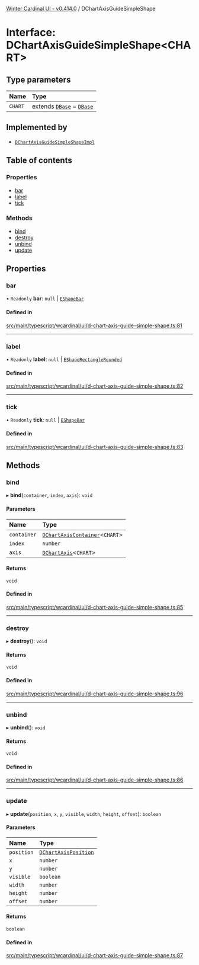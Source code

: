 [Winter Cardinal UI - v0.414.0](../index.md) / DChartAxisGuideSimpleShape

# Interface: DChartAxisGuideSimpleShape\<CHART\>

## Type parameters

| Name | Type |
| :------ | :------ |
| `CHART` | extends [`DBase`](../classes/DBase.md) = [`DBase`](../classes/DBase.md) |

## Implemented by

- [`DChartAxisGuideSimpleShapeImpl`](../classes/DChartAxisGuideSimpleShapeImpl.md)

## Table of contents

### Properties

- [bar](DChartAxisGuideSimpleShape.md#bar)
- [label](DChartAxisGuideSimpleShape.md#label)
- [tick](DChartAxisGuideSimpleShape.md#tick)

### Methods

- [bind](DChartAxisGuideSimpleShape.md#bind)
- [destroy](DChartAxisGuideSimpleShape.md#destroy)
- [unbind](DChartAxisGuideSimpleShape.md#unbind)
- [update](DChartAxisGuideSimpleShape.md#update)

## Properties

### bar

• `Readonly` **bar**: ``null`` \| [`EShapeBar`](../classes/EShapeBar.md)

#### Defined in

[src/main/typescript/wcardinal/ui/d-chart-axis-guide-simple-shape.ts:81](https://github.com/winter-cardinal/winter-cardinal-ui/blob/v0.414.0/src/main/typescript/wcardinal/ui/d-chart-axis-guide-simple-shape.ts#L81)

___

### label

• `Readonly` **label**: ``null`` \| [`EShapeRectangleRounded`](../classes/EShapeRectangleRounded.md)

#### Defined in

[src/main/typescript/wcardinal/ui/d-chart-axis-guide-simple-shape.ts:82](https://github.com/winter-cardinal/winter-cardinal-ui/blob/v0.414.0/src/main/typescript/wcardinal/ui/d-chart-axis-guide-simple-shape.ts#L82)

___

### tick

• `Readonly` **tick**: ``null`` \| [`EShapeBar`](../classes/EShapeBar.md)

#### Defined in

[src/main/typescript/wcardinal/ui/d-chart-axis-guide-simple-shape.ts:83](https://github.com/winter-cardinal/winter-cardinal-ui/blob/v0.414.0/src/main/typescript/wcardinal/ui/d-chart-axis-guide-simple-shape.ts#L83)

## Methods

### bind

▸ **bind**(`container`, `index`, `axis`): `void`

#### Parameters

| Name | Type |
| :------ | :------ |
| `container` | [`DChartAxisContainer`](DChartAxisContainer.md)\<`CHART`\> |
| `index` | `number` |
| `axis` | [`DChartAxis`](DChartAxis.md)\<`CHART`\> |

#### Returns

`void`

#### Defined in

[src/main/typescript/wcardinal/ui/d-chart-axis-guide-simple-shape.ts:85](https://github.com/winter-cardinal/winter-cardinal-ui/blob/v0.414.0/src/main/typescript/wcardinal/ui/d-chart-axis-guide-simple-shape.ts#L85)

___

### destroy

▸ **destroy**(): `void`

#### Returns

`void`

#### Defined in

[src/main/typescript/wcardinal/ui/d-chart-axis-guide-simple-shape.ts:96](https://github.com/winter-cardinal/winter-cardinal-ui/blob/v0.414.0/src/main/typescript/wcardinal/ui/d-chart-axis-guide-simple-shape.ts#L96)

___

### unbind

▸ **unbind**(): `void`

#### Returns

`void`

#### Defined in

[src/main/typescript/wcardinal/ui/d-chart-axis-guide-simple-shape.ts:86](https://github.com/winter-cardinal/winter-cardinal-ui/blob/v0.414.0/src/main/typescript/wcardinal/ui/d-chart-axis-guide-simple-shape.ts#L86)

___

### update

▸ **update**(`position`, `x`, `y`, `visible`, `width`, `height`, `offset`): `boolean`

#### Parameters

| Name | Type |
| :------ | :------ |
| `position` | [`DChartAxisPosition`](../index.md#dchartaxisposition) |
| `x` | `number` |
| `y` | `number` |
| `visible` | `boolean` |
| `width` | `number` |
| `height` | `number` |
| `offset` | `number` |

#### Returns

`boolean`

#### Defined in

[src/main/typescript/wcardinal/ui/d-chart-axis-guide-simple-shape.ts:87](https://github.com/winter-cardinal/winter-cardinal-ui/blob/v0.414.0/src/main/typescript/wcardinal/ui/d-chart-axis-guide-simple-shape.ts#L87)
